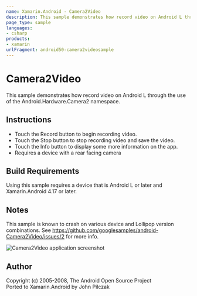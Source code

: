 ```yaml
---
name: Xamarin.Android - Camera2Video
description: This sample demonstrates how record video on Android L through the use of the Android.Hardware.Camera2 namespace. Instructions Touch the Record...
page_type: sample
languages:
- csharp
products:
- xamarin
urlFragment: android50-camera2videosample
---
```

# Camera2Video
This sample demonstrates how record video on Android L through the use of the Android.Hardware.Camera2 namespace.

## Instructions

* Touch the Record button to begin recording video.
* Touch the Stop button to stop recording video and save the video.
* Touch the Info button to display some more information on the app.
* Requires a device with a rear facing camera

## Build Requirements
Using this sample requires a device that is Android L or later and Xamarin.Android 4.17 or later.

## Notes
This sample is known to crash on various device and Lollipop version combinations. See https://github.com/googlesamples/android-Camera2Video/issues/2 for more info.

![Camera2Video application screenshot](Screenshots/info.png "Camera2Video application screenshot")

## Author
Copyright (c) 2005-2008, The Android Open Source Project  
Ported to Xamarin.Android by John Pilczak
